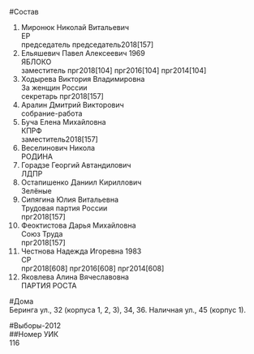 #Состав  
1. Миронюк Николай Витальевич  
    ЕР  
    председатель председатель2018[157]  
2. Ельяшевич Павел Алексеевич 1969  
    ЯБЛОКО  
    заместитель прг2018[104] прг2016[104] прг2014[104]  
3. Ходырева Виктория Владимировна  
    За женщин России  
    секретарь прг2018[157]  
4. Аралин Дмитрий Викторович  
    собрание-работа  
5. Буча Елена Михайловна  
    КПРФ  
    заместитель2018[157]  
6. Веселинович Никола  
    РОДИНА  
7. Горадзе Георгий Автандилович  
    ЛДПР  
8. Остапишенко Даниил Кириллович  
    Зелёные  
9. Сипягина Юлия Витальевна  
    Трудовая партия России  
    прг2018[157]  
10. Феоктистова Дарья Михайловна  
    Союз Труда  
    прг2018[157]  
11. Честнова Надежда Игоревна 1983  
    СР  
    прг2018[608] прг2016[608] прг2014[608]  
12. Яковлева Алина Вячеславовна  
    ПАРТИЯ РОСТА  
  
#Дома  
Беринга ул.,     32 (корпуса 1, 2, 3), 34, 36. Наличная ул.,   45 (корпус 1).  
  
#Выборы-2012  
##Номер УИК  
116  
